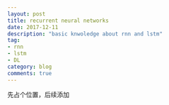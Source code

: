 ```yaml
---
layout: post
title: recurrent neural networks
date: 2017-12-11
description: "basic knwoledge about rnn and lstm"
tag:
- rnn
- lstm
- DL
category: blog
comments: true
---
```

先占个位置，后续添加
